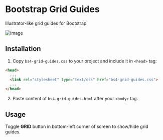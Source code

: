 # Bootstrap Grid Guides
Illustrator-like grid guides for Bootstrap

![image](https://user-images.githubusercontent.com/2047645/133603844-e7fe5b6e-96e9-4b9d-9102-00eaa9d3ba02.png)

## Installation

1. Copy `bs4-grid-guides.css` to your project and include it in `<head>` tag:

```html
<head>
  ...
  <link rel="stylesheet" type="text/css" href="bs4-grid-guides.css">
  ...
</head>
```

2. Paste content of `bs4-grid-guides.html` after your `<body>` tag.

## Usage

Toggle <strong>GRID</strong> button in bottom-left corner of screen to show/hide grid guides.
